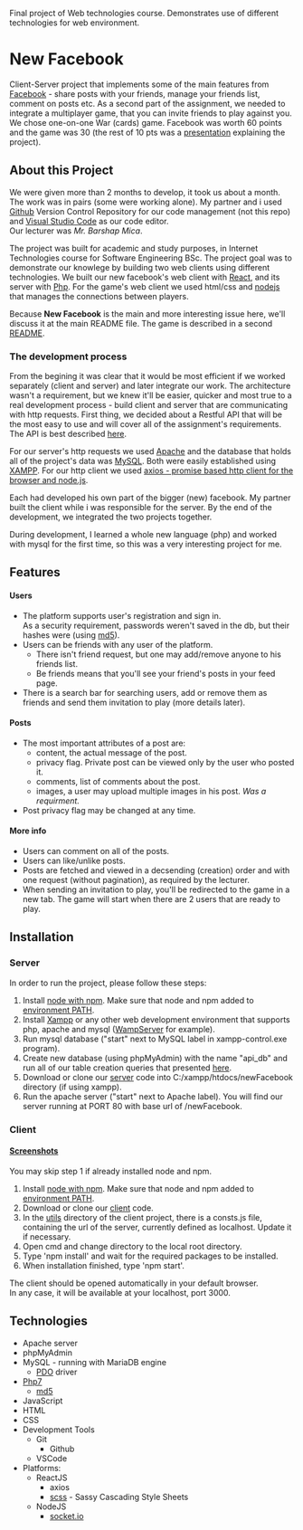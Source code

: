 Final project of Web technologies course. Demonstrates use of different technologies for web environment.

# New Facebook
Client-Server project that implements some of the main features from [Facebook](https://facebook.com) - share posts with your friends, manage your friends list, comment on posts etc.
As a second part of the assignment, we needed to integrate a multiplayer game, that you can invite friends to play against you. We chose one-on-one War (cards) game.
Facebook was worth 60 points and the game was 30 (the rest of 10 pts was a [presentation](NewFacebook.pptx) explaining the project).

## About this Project
We were given more than 2 months to develop, it took us about a month.
The work was in pairs (some were working alone). My partner and i used [Github](https://github.org) Version Control Repository for our code management (not this repo) and [Visual Studio Code](https://code.visualstudio.com/) as our code editor.<br />
Our lecturer was <em>Mr. Barshap Mica</em>.

The project was built for academic and study purposes, in Internet Technologies course for Software Engineering BSc.
The project goal was to demonstrate our knowlege by building two web clients using different technologies.
We built our new facebook's web client with [React](https://reactjs.org/), and its server with [Php](https://www.php.net/).
For the game's web client we used html/css and [nodejs](https://nodejs.org/) that manages the connections between players.

Because **New Facebook** is the main and more interesting issue here, we'll discuss it at the main README file. The game is described in a second [README](War/README.md).
### The development process
From the begining it was clear that it would be most efficient if we worked separately (client and server) and later integrate our work.
The architecture wasn't a requirement, but we knew it'll be easier, quicker and most true to a real development process - build client and server that are communicating with http requests.
First thing, we decided about a Restful API that will be the most easy to use and will cover all of the assignment's requirements.
The API is best described [here](RESTful_API.pdf).

For our server's http requests we used [Apache](https://www.apache.org/) and the database that holds all of the project's data was [MySQL](https://www.mysql.com/). Both were easily established using [XAMPP](https://www.apachefriends.org/index.html).
For our http client we used [axios - promise based http client for the browser and node.js](https://github.com/axios/axios).

Each had developed his own part of the bigger (new) facebook. My partner built the client while i was responsible for the server. By the end of the development, we integrated the two projects together.

During development, I learned a whole new language (php) and worked with mysql for the first time, so this was a very interesting project for me.


## Features 
#### Users
- The platform supports user's registration and sign in.<br />
As a security requirement, passwords weren't saved in the db, but their hashes were (using [md5](https://www.php.net/manual/en/function.md5.php)).
- Users can be friends with any user of the platform.<br />
	- There isn't friend request, but one may add/remove anyone to his friends list.<br />
	- Be friends means that you'll see your friend's posts in your feed page.
- There is a search bar for searching users, add or remove them as friends and send them invitation to play (more details later).

#### Posts
- The most important attributes of a post are:
	- content, the actual message of the post.
	- privacy flag. Private post can be viewed only by the user who posted it.
	- comments, list of comments about the post.
	- images, a user may upload multiple images in his post. <em>Was a requirment.</em>
- Post privacy flag may be changed at any time.

#### More info
- Users can comment on all of the posts.
- Users can like/unlike posts.
- Posts are fetched and viewed in a decsending (creation) order and with one request (without pagination), as required by the lecturer.
- When sending an invitation to play, you'll be redirected to the game in a new tab. The game will start when there are 2 users that are ready to play.

## Installation
### Server
In order to run the project, please follow these steps:

1. Install [node with npm](https://nodejs.org/en/download/).
Make sure that node and npm added to [environment PATH](https://www.java.com/en/download/help/path.xml).
2. Install [Xampp](https://www.apachefriends.org/download.html) or any other web development environment that supports php, apache and mysql ([WampServer](http://www.wampserver.com/en/) for example).
3. Run mysql database ("start" next to MySQL label in xampp-control.exe program).
4. Create new database (using phpMyAdmin) with the name "api_db" and run all of our table creation queries that presented [here](Server/create_tables).
5. Download or clone our [server](Server/src) code into C:/xampp/htdocs/newFacebook directory (if using xampp).
6. Run the apache server ("start" next to Apache label).
You will find our server running at PORT 80 with base url of /newFacebook.

### Client
#### [Screenshots](Client/README.md)
You may skip step 1 if already installed node and npm.
1. Install [node with npm](https://nodejs.org/en/download/).
Make sure that node and npm added to [environment PATH](https://www.java.com/en/download/help/path.xml).
2. Download or clone our [client](Client/) code.
3. In the [utils](Client/src/utils) directory of the client project, there is a consts.js file, containing the url of the server, 
currently defined as localhost. Update it if necessary.
4. Open cmd and change directory to the local root directory.
5. Type 'npm install' and wait for the required packages to be installed.
6. When installation finished, type 'npm start'.

The client should be opened automatically in your default browser.<br />
In any case, it will be available at your localhost, port 3000.



## Technologies
* Apache server
* phpMyAdmin
* MySQL - running with MariaDB engine
	* [PDO](https://www.php.net/manual/en/ref.pdo-mysql.php) driver
* [Php7](https://www.php.net/manual/en/migration70.new-features.php)
	* [md5](https://www.php.net/manual/en/function.md5.php)
* JavaScript
* HTML
* CSS
* Development Tools
	* Git
		* Github
	* VSCode
* Platforms:
	* ReactJS
		* axios 
		* [scss](https://github.com/sass/node-sass) - Sassy Cascading Style Sheets
	* NodeJS
		* [socket.io](https://github.com/socketio/socket.io)